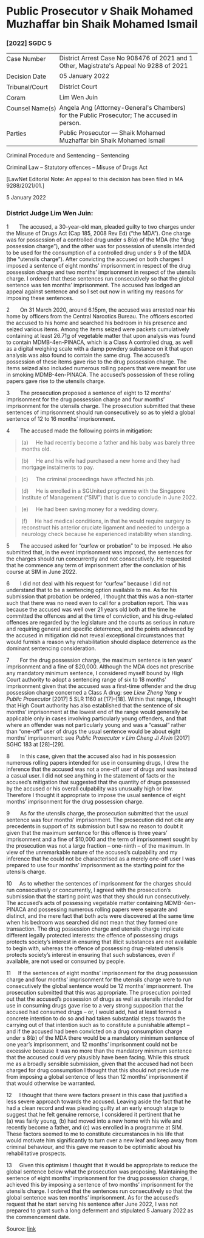 <style>.footnotes::before { content: "Footnotes:"; }</style>
# Public Prosecutor _v_ Shaik Mohamed Muzhaffar bin Shaik Mohamed Ismail  

### \[2022\] SGDC 5

<table id="info-table"><tbody><tr class="info-row"><td class="txt-label" style="padding: 4px 0px; white-space: nowrap" valign="top">Case Number</td><td class="txt-body">District Arrest Case No 908476 of 2021 and 1 Other, Magistrate's Appeal No 9288 of 2021</td></tr><tr class="info-row"><td class="txt-label" style="padding: 4px 0px; white-space: nowrap" valign="top">Decision Date</td><td class="txt-body">05 January 2022</td></tr><tr class="info-row"><td class="txt-label" style="padding: 4px 0px; white-space: nowrap" valign="top">Tribunal/Court</td><td class="txt-body">District Court</td></tr><tr class="info-row"><td class="txt-label" style="padding: 4px 0px; white-space: nowrap" valign="top">Coram</td><td class="txt-body">Lim Wen Juin</td></tr><tr class="info-row"><td class="txt-label" style="padding: 4px 0px; white-space: nowrap" valign="top">Counsel Name(s)</td><td class="txt-body">Angela Ang (Attorney-General's Chambers) for the Public Prosecutor; The accused in person.</td></tr><tr class="info-row"><td class="txt-label" style="padding: 4px 0px; white-space: nowrap" valign="top">Parties</td><td class="txt-body">Public Prosecutor — Shaik Mohamed Muzhaffar bin Shaik Mohamed Ismail</td></tr></tbody></table>

Criminal Procedure and Sentencing – Sentencing

Criminal Law – Statutory offences – Misuse of Drugs Act

\[LawNet Editorial Note: An appeal to this decision has been filed in MA 9288/2021/01.\]

5 January 2022

### District Judge Lim Wen Juin:

1       The accused, a 30-year-old man, pleaded guilty to two charges under the Misuse of Drugs Act (Cap 185, 2008 Rev Ed) (“the MDA”). One charge was for possession of a controlled drug under s 8(_a_) of the MDA (the “drug possession charge”), and the other was for possession of utensils intended to be used for the consumption of a controlled drug under s 9 of the MDA (the “utensils charge”). After convicting the accused on both charges I imposed a sentence of eight months’ imprisonment in respect of the drug possession charge and two months’ imprisonment in respect of the utensils charge. I ordered that these sentences run consecutively so that the global sentence was ten months’ imprisonment. The accused has lodged an appeal against sentence and so I set out now in writing my reasons for imposing these sentences.

2       On 31 March 2020, around 6.15pm, the accused was arrested near his home by officers from the Central Narcotics Bureau. The officers escorted the accused to his home and searched his bedroom in his presence and seized various items. Among the items seized were packets cumulatively containing at least 26.71g of vegetable matter that upon analysis was found to contain MDMB-4en-PINACA, which is a Class A controlled drug, as well as a digital weighing scale with a damp powdery substance on it that upon analysis was also found to contain the same drug. The accused’s possession of these items gave rise to the drug possession charge. The items seized also included numerous rolling papers that were meant for use in smoking MDMB-4en-PINACA. The accused’s possession of these rolling papers gave rise to the utensils charge.

3       The prosecution proposed a sentence of eight to 12 months’ imprisonment for the drug possession charge and four months’ imprisonment for the utensils charge. The prosecution submitted that these sentences of imprisonment should run consecutively so as to yield a global sentence of 12 to 16 months’ imprisonment.

4       The accused made the following points in mitigation:

> (a)     He had recently become a father and his baby was barely three months old.

> (b)     He and his wife had purchased a new home and they had mortgage instalments to pay.

> (c)     The criminal proceedings have affected his job.

> (d)     He is enrolled in a SGUnited programme with the Singapore Institute of Management (“SIM”) that is due to conclude in June 2022.

> (e)     He had been saving money for a wedding dowry.

> (f)     He had medical conditions, in that he would require surgery to reconstruct his anterior cruciate ligament and needed to undergo a neurology check because he experienced instability when standing.

5       The accused asked for “curfew or probation” to be imposed. He also submitted that, in the event imprisonment was imposed, the sentences for the charges should run concurrently and not consecutively. He requested that he commence any term of imprisonment after the conclusion of his course at SIM in June 2022.

6       I did not deal with his request for “curfew” because I did not understand that to be a sentencing option available to me. As for his submission that probation be ordered, I thought that this was a non-starter such that there was no need even to call for a probation report. This was because the accused was well over 21 years old both at the time he committed the offences and at the time of conviction, and his drug-related offences are regarded by the legislature and the courts as serious in nature and requiring general and specific deterrence, and the points advanced by the accused in mitigation did not reveal exceptional circumstances that would furnish a reason why rehabilitation should displace deterrence as the dominant sentencing consideration.

7       For the drug possession charge, the maximum sentence is ten years’ imprisonment and a fine of $20,000. Although the MDA does not prescribe any mandatory minimum sentence, I considered myself bound by High Court authority to adopt a sentencing range of six to 18 months’ imprisonment given that the accused was a first-time offender and the drug possession charge concerned a Class A drug: see _Liew Zheng Yang v Public Prosecutor_ <span class="citation">\[2017\] 5 SLR 1160</span> at \[17\]–\[18\]. Within that range, I thought that High Court authority has also established that the sentence of six months’ imprisonment at the lowest end of the range would generally be applicable only in cases involving particularly young offenders, and that where an offender was not particularly young and was a “casual” rather than “one-off” user of drugs the usual sentence would be about eight months’ imprisonment: see _Public Prosecutor v Lim Cheng Ji Alvin_ <span class="citation">\[2017\] SGHC 183</span> at \[28\]–\[29\].

8       In this case, given that the accused also had in his possession numerous rolling papers intended for use in consuming drugs, I drew the inference that the accused was not a one-off user of drugs and was instead a casual user. I did not see anything in the statement of facts or the accused’s mitigation that suggested that the quantity of drugs possessed by the accused or his overall culpability was unusually high or low. Therefore I thought it appropriate to impose the usual sentence of eight months’ imprisonment for the drug possession charge.

9       As for the utensils charge, the prosecution submitted that the usual sentence was four months’ imprisonment. The prosecution did not cite any precedents in support of its submission but I saw no reason to doubt it given that the maximum sentence for this offence is three years’ imprisonment and a fine of $10,000 and the term of imprisonment sought by the prosecution was not a large fraction – one-ninth – of the maximum. In view of the unremarkable nature of the accused’s culpability and my inference that he could not be characterised as a merely one-off user I was prepared to use four months’ imprisonment as the starting point for the utensils charge.

10     As to whether the sentences of imprisonment for the charges should run consecutively or concurrently, I agreed with the prosecution’s submission that the starting point was that they should run consecutively. The accused’s acts of possessing vegetable matter containing MDMB-4en-PINACA and possessing numerous rolling papers were separate and distinct, and the mere fact that both acts were discovered at the same time when his bedroom was searched did not mean that they formed one transaction. The drug possession charge and utensils charge implicate different legally protected interests: the offence of possessing drugs protects society’s interest in ensuring that illicit substances are not available to begin with, whereas the offence of possessing drug-related utensils protects society’s interest in ensuring that such substances, even if available, are not used or consumed by people.

11     If the sentences of eight months’ imprisonment for the drug possession charge and four months’ imprisonment for the utensils charge were to run consecutively the global sentence would be 12 months’ imprisonment. The prosecution submitted that this was appropriate. The prosecution pointed out that the accused’s possession of drugs as well as utensils intended for use in consuming drugs gave rise to a very strong supposition that the accused had consumed drugs – or, I would add, had at least formed a concrete intention to do so and had taken substantial steps towards the carrying out of that intention such as to constitute a punishable attempt – and if the accused had been convicted on a drug consumption charge under s 8(_b_) of the MDA there would be a mandatory minimum sentence of one year’s imprisonment, and 12 months’ imprisonment could not be excessive because it was no more than the mandatory minimum sentence that the accused could very plausibly have been facing. While this struck me as a broadly sensible submission, given that the accused had not been charged for drug consumption I thought that this should not preclude me from imposing a global sentence of less than 12 months’ imprisonment if that would otherwise be warranted.

12     I thought that there were factors present in this case that justified a less severe approach towards the accused. Leaving aside the fact that he had a clean record and was pleading guilty at an early enough stage to suggest that he felt genuine remorse, I considered it pertinent that he (a) was fairly young, (b) had moved into a new home with his wife and recently become a father, and (c) was enrolled in a programme at SIM. These factors seemed to me to constitute circumstances in his life that would motivate him significantly to turn over a new leaf and keep away from criminal behaviour, and this gave me reason to be optimistic about his rehabilitative prospects.

13     Given this optimism I thought that it would be appropriate to reduce the global sentence below what the prosecution was proposing. Maintaining the sentence of eight months’ imprisonment for the drug possession charge, I achieved this by imposing a sentence of two months’ imprisonment for the utensils charge. I ordered that the sentences run consecutively so that the global sentence was ten months’ imprisonment. As for the accused’s request that he start serving his sentence after June 2022, I was not prepared to grant such a long deferment and stipulated 5 January 2022 as the commencement date.


Source: [link](https://www.lawnet.sg:443/lawnet/web/lawnet/free-resources?p_p_id=freeresources_WAR_lawnet3baseportlet&p_p_lifecycle=1&p_p_state=normal&p_p_mode=view&_freeresources_WAR_lawnet3baseportlet_action=openContentPage&_freeresources_WAR_lawnet3baseportlet_docId=%2FJudgment%2F27024-SSP.xml)